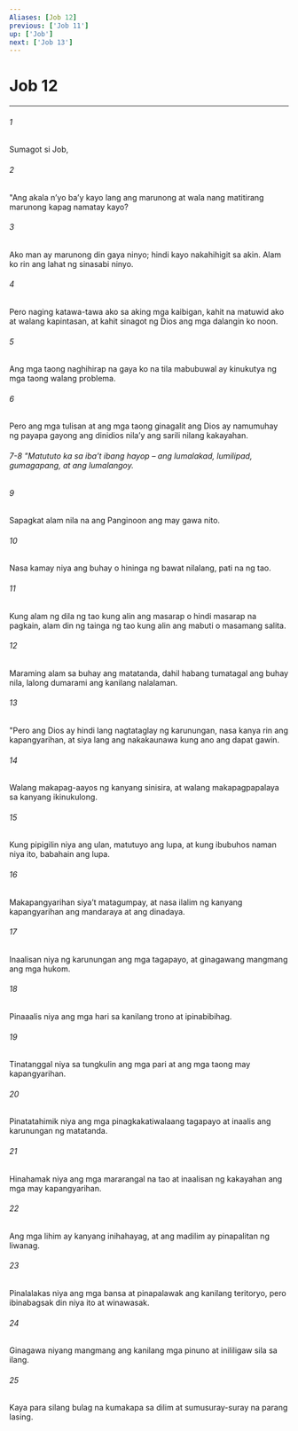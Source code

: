 ```yaml
---
Aliases: [Job 12]
previous: ['Job 11']
up: ['Job']
next: ['Job 13']
---
```

# Job 12

***






















###### 1 










Sumagot si Job, 





















###### 2 










"Ang akala nʼyo baʼy kayo lang ang marunong at wala nang matitirang marunong kapag namatay kayo? 





















###### 3 










Ako man ay marunong din gaya ninyo; hindi kayo nakahihigit sa akin. Alam ko rin ang lahat ng sinasabi ninyo. 





















###### 4 










Pero naging katawa-tawa ako sa aking mga kaibigan, kahit na matuwid ako at walang kapintasan, at kahit sinagot ng Dios ang mga dalangin ko noon. 





















###### 5 










Ang mga taong naghihirap na gaya ko na tila mabubuwal ay kinukutya ng mga taong walang problema. 





















###### 6 










Pero ang mga tulisan at ang mga taong ginagalit ang Dios ay namumuhay ng payapa gayong ang dinidios nilaʼy ang sarili nilang kakayahan.

###### 7-8 "Matututo ka sa ibaʼt ibang hayop – ang lumalakad, lumilipad, gumagapang, at ang lumalangoy. 





















###### 9 










Sapagkat alam nila na ang Panginoon ang may gawa nito. 





















###### 10 










Nasa kamay niya ang buhay o hininga ng bawat nilalang, pati na ng tao. 





















###### 11 










Kung alam ng dila ng tao kung alin ang masarap o hindi masarap na pagkain, alam din ng tainga ng tao kung alin ang mabuti o masamang salita. 





















###### 12 










Maraming alam sa buhay ang matatanda, dahil habang tumatagal ang buhay nila, lalong dumarami ang kanilang nalalaman. 





















###### 13 










"Pero ang Dios ay hindi lang nagtataglay ng karunungan, nasa kanya rin ang kapangyarihan, at siya lang ang nakakaunawa kung ano ang dapat gawin. 





















###### 14 










Walang makapag-aayos ng kanyang sinisira, at walang makapagpapalaya sa kanyang ikinukulong. 





















###### 15 










Kung pipigilin niya ang ulan, matutuyo ang lupa, at kung ibubuhos naman niya ito, babahain ang lupa. 





















###### 16 










Makapangyarihan siyaʼt matagumpay, at nasa ilalim ng kanyang kapangyarihan ang mandaraya at ang dinadaya. 





















###### 17 










Inaalisan niya ng karunungan ang mga tagapayo, at ginagawang mangmang ang mga hukom. 





















###### 18 










Pinaaalis niya ang mga hari sa kanilang trono at ipinabibihag. 





















###### 19 










Tinatanggal niya sa tungkulin ang mga pari at ang mga taong may kapangyarihan. 





















###### 20 










Pinatatahimik niya ang mga pinagkakatiwalaang tagapayo at inaalis ang karunungan ng matatanda. 





















###### 21 










Hinahamak niya ang mga mararangal na tao at inaalisan ng kakayahan ang mga may kapangyarihan. 





















###### 22 










Ang mga lihim ay kanyang inihahayag, at ang madilim ay pinapalitan ng liwanag. 





















###### 23 










Pinalalakas niya ang mga bansa at pinapalawak ang kanilang teritoryo, pero ibinabagsak din niya ito at winawasak. 





















###### 24 










Ginagawa niyang mangmang ang kanilang mga pinuno at inililigaw sila sa ilang. 





















###### 25 










Kaya para silang bulag na kumakapa sa dilim at sumusuray-suray na parang lasing.
